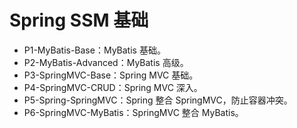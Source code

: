 # Spring SSM 基础

- P1-MyBatis-Base：MyBatis 基础。
- P2-MyBatis-Advanced：MyBatis 高级。
- P3-SpringMVC-Base：Spring MVC 基础。
- P4-SpringMVC-CRUD：Spring MVC 深入。
- P5-Spring-SpringMVC：Spring 整合 SpringMVC，防止容器冲突。
- P6-SpringMVC-MyBatis：SpringMVC 整合 MyBatis。
